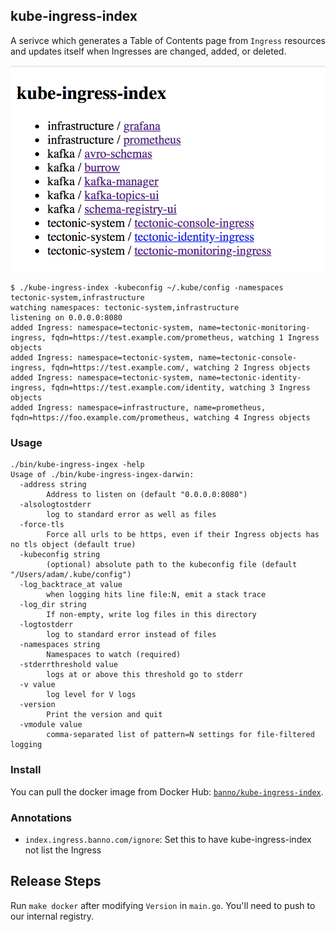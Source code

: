 ## kube-ingress-index

A serivce which generates a Table of Contents page from `Ingress` resources and updates itself when Ingresses are changed, added, or deleted.

![](assets/index.png)

```
$ ./kube-ingress-index -kubeconfig ~/.kube/config -namespaces tectonic-system,infrastructure
watching namespaces: tectonic-system,infrastructure
listening on 0.0.0.0:8080
added Ingress: namespace=tectonic-system, name=tectonic-monitoring-ingress, fqdn=https://test.example.com/prometheus, watching 1 Ingress objects
added Ingress: namespace=tectonic-system, name=tectonic-console-ingress, fqdn=https://test.example.com/, watching 2 Ingress objects
added Ingress: namespace=tectonic-system, name=tectonic-identity-ingress, fqdn=https://test.example.com/identity, watching 3 Ingress objects
added Ingress: namespace=infrastructure, name=prometheus, fqdn=https://foo.example.com/prometheus, watching 4 Ingress objects
```

### Usage

```
./bin/kube-ingress-ingex -help
Usage of ./bin/kube-ingress-ingex-darwin:
  -address string
    	Address to listen on (default "0.0.0.0:8080")
  -alsologtostderr
    	log to standard error as well as files
  -force-tls
    	Force all urls to be https, even if their Ingress objects has no tls object (default true)
  -kubeconfig string
    	(optional) absolute path to the kubeconfig file (default "/Users/adam/.kube/config")
  -log_backtrace_at value
    	when logging hits line file:N, emit a stack trace
  -log_dir string
    	If non-empty, write log files in this directory
  -logtostderr
    	log to standard error instead of files
  -namespaces string
    	Namespaces to watch (required)
  -stderrthreshold value
    	logs at or above this threshold go to stderr
  -v value
    	log level for V logs
  -version
    	Print the version and quit
  -vmodule value
    	comma-separated list of pattern=N settings for file-filtered logging
```

### Install

You can pull the docker image from Docker Hub: [`banno/kube-ingress-index`](https://hub.docker.com/r/banno/kube-ingress-index/).

### Annotations

- `index.ingress.banno.com/ignore`: Set this to have kube-ingress-index not list the Ingress

## Release Steps

Run `make docker` after modifying `Version` in `main.go`. You'll need to push to our internal registry.

